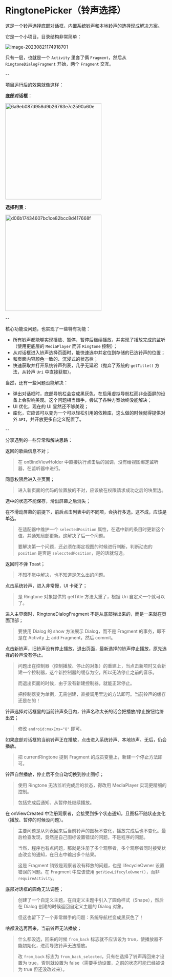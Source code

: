 # RingtonePicker（铃声选择）

这是一个铃声选择底部对话框，内置系统铃声和本地铃声的选择现成解决方案。

它是一个小项目，目录结构非常简单：

![image-20230821174918701](https://image-bed-1315938829.cos.ap-nanjing.myqcloud.com/image-20230821174918701.png)

只有一层，也就是一个 `Activity` 里套了俩 `Fragment`，然后从 `RingtoneDialogFragment`  开始，两个 `Fragment` 交互。

--

项目运行后的效果就像这样：

**底部对话框**：

<img src="https://image-bed-1315938829.cos.ap-nanjing.myqcloud.com/6a9eb087d958d9b26763e7c2590a60e.jpg" alt="6a9eb087d958d9b26763e7c2590a60e" width="300"/>

**选择列表**：

<img src="https://image-bed-1315938829.cos.ap-nanjing.myqcloud.com/d06b17434607bc1ce82bcc8d417668f.jpg" alt="d06b17434607bc1ce82bcc8d417668f" width="300"/>

--

核心功能没问题，也实现了一些特有功能：

- 所有铃声都能够实现播放、暂停、暂停后继续播放，并实现了播放完成的监听（使用更底层的 `MediaPlayer` 而非 `Ringtone` 控制）；
- 从对话框进入铃声选择页面时，能快速选中并定位到存储的已选铃声的位置；
- 和页面内容颜色一致的、沉浸式的状态栏；
- 快速获取并打开系统铃声列表，几乎无延迟（抛弃了系统的 `getTitle()` 方法，从铃声 `Uri` 中直接获取）。

当然，还有一些问题没能解决：

- 弹出对话框时，底部导航栏会变成黑灰色，在启用虚拟导航栏而非全面屏的设备上会影响美观。这个问题相当棘手，尝试了各种方案始终没能解决；
- UI 优化，现在的 UI 显然还不够美观；
- 库化，它应该可以变为一个可以轻松引用的依赖库，这么做的时候就得提供对外 `API`，并开放更多自定义配置了。

--

分享遇到的一些异常和解决思路：

返回的歌曲信息不对；

> 在 onBindViewHolder 中直接执行点击后的回调，没有给视图绑定监听器，在监听器中进行。

同意权限后进入空页面；

> 进入新页面的代码的位置放的不对，应该放在权限请求成功之后的块里边。

选中的状态不能保存，滑出屏幕之后消失；

在不滑动屏幕的前提下，前后点击列表中的不同项，会执行多选。这不成，应该是单选。

> 在适配器中维护一个 `selectedPosition` 属性，在选中新的条目时更新这个值，并通知局部更新。这解决了后一个问题。
>
> 要解决第一个问题，还必须在绑定视图的时候进行判断，判断动态的 `position` 是否是 `selecctedPosition`，是的话就勾选。

返回时不弹 Toast；

> 不知不觉中解决，也不知道是怎么出的问题。

点击系统铃声，进入非常慢，UI 卡死了；

> 是 Ringtone 对象提供的 getTitle 方法太重了，根据 Uri 自定义一个就可以了。

进入主界面时，RingtoneDialogFragment 不是从底部弹出来的，而是一来就在页面顶部；

> 要使用 Dialog 的 show 方法展示 Dialog，而不是 Fragment 的事务，即不是在 Activity 上 add Fragment，然后 commit。

点击新铃声，旧铃声没有停止播放，退出页面，最新选择的铃声停止播放，原先选择的铃声没有停止。

> 问题出在控制器（控制播放、停止的对象）的重建上，当点击新项时又会新建一个控制器，这个新控制器的缓存为空，所以无法停止之前的音乐。
>
> 而退出页面的时候，由于没有新建控制器，就能正常停止。
>
> 把控制器变为单例，无需创建，直接调用里边的方法即可。当前铃声的缓存还是在的！

铃声选择对话框里的当前铃声条目内，铃声名称太长的话会把播放/停止按钮给挤出去；

> 修改 `android:maxEms="8"` 即可。

如果底部对话框的当前铃声正在播放，点击进入系统铃声、本地铃声、无后，仍会播放。

> 把 currentRingtone 提到 Fragment 的成员变量上，新建一个停止方法即可。

铃声自然播放，停止后不会自动切换到停止图标；

> 使用 Ringtone 无法监听完成后的状态，得改用 MediaPlayer 实现更精细的控制。
>
> 包括完成后通知、从暂停处继续播放。

在 onViewCreated 中注册观察者，会接受到多个状态通知，且图标不随状态变化（播放、暂停的时候没问题）。

> 主要问题是从列表回来后当前铃声的图标不变化，播放完成后也不变化。最后检查发现，竟然是自己图标设置错误的问题，不是程序的问题。
>
> 当然，程序也有点问题，那就是注册了多个观察者，多个观察者同时接受状态改变的通知，在日志中输出多个结果。
>
> 这是 Fragment 销毁是观察者没有释放的问题，也是 lifecycleOwner 设置错误的问题。在 Fragment 中应该使用 `getViewLifecyleOwner()`，而非 `requireActivity`。

底部对话框的圆角无法调整；

> 创建了一个自定义主题，在自定义主题中引入了圆角样式（Shape），然后在 Dialog 创建的时候返回自定义主题的 Dialog 对象。
>
> 但这也留下了一个非常棘手的问题：系统导航栏变成黑灰色了！

啥都没选再回来，当前铃声无法播放；

> 什么都没选，回来的时候 `from_back` 标志就不应该设为 true，使播放器不能初始化，进而导致铃声无法播放。
>
> 改 `from_back` 标志为 `from_back_selected`，只有在选择了铃声再回来才设置为 true，否则就设置为 false（需要手动设置，之前的状态可能已经被设为 true 但还没改过来）。


